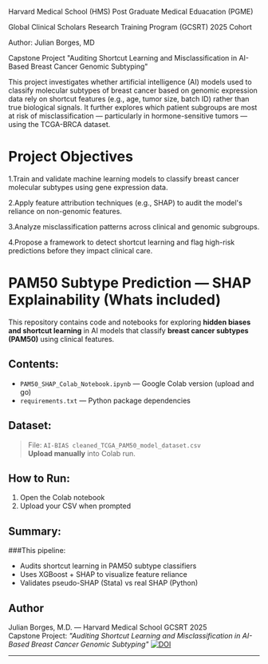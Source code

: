 
Harvard Medical School (HMS) Post Graduate Medical Eduacation (PGME)

Global Clinical Scholars Research Training Program (GCSRT) 2025 Cohort

Author: Julian Borges, MD

Capstone Project "Auditing Shortcut Learning and Misclassification in AI-Based Breast Cancer Genomic Subtyping"

This project investigates whether artificial intelligence (AI) models used to classify molecular subtypes of breast cancer based on genomic expression data rely on shortcut features (e.g., age, tumor size, batch ID) rather than true biological signals. It further explores which patient subgroups are most at risk of misclassification — particularly in hormone-sensitive tumors — using the TCGA-BRCA dataset.

# Project Objectives

1.Train and validate machine learning models to classify breast cancer molecular subtypes using gene expression data.

2.Apply feature attribution techniques (e.g., SHAP) to audit the model's reliance on non-genomic features.

3.Analyze misclassification patterns across clinical and genomic subgroups.

4.Propose a framework to detect shortcut learning and flag high-risk predictions before they impact clinical care.

# PAM50 Subtype Prediction — SHAP Explainability (Whats included)

This repository contains code and notebooks for exploring **hidden biases and shortcut learning** in AI models that classify **breast cancer subtypes (PAM50)** using clinical features.

## Contents:
- `PAM50_SHAP_Colab_Notebook.ipynb` — Google Colab version (upload and go)
- `requirements.txt` — Python package dependencies

## Dataset:
> File: `AI-BIAS cleaned_TCGA_PAM50_model_dataset.csv`  
> **Upload manually** into Colab run.

## How to Run:
1. Open the Colab notebook
2. Upload your CSV when prompted

## Summary:
###This pipeline:
- Audits shortcut learning in PAM50 subtype classifiers
- Uses XGBoost + SHAP to visualize feature reliance
- Validates pseudo-SHAP (Stata) vs real SHAP (Python)


## Author
Julian Borges, M.D. — Harvard Medical School GCSRT 2025  
Capstone Project: *"Auditing Shortcut Learning and Misclassification in AI-Based Breast Cancer Genomic Subtyping"*
[![DOI](https://zenodo.org/badge/DOI/10.5281/zenodo.15237131.svg)](https://doi.org/10.5281/zenodo.15237131)

---

